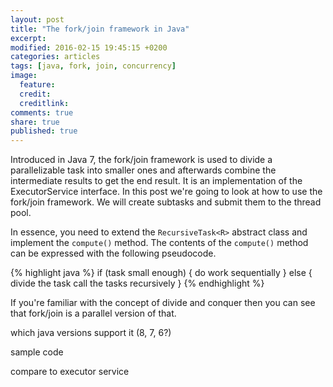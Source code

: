 ```yaml
---
layout: post
title: "The fork/join framework in Java"
excerpt:
modified: 2016-02-15 19:45:15 +0200
categories: articles
tags: [java, fork, join, concurrency]
image:
  feature:
  credit:
  creditlink:
comments: true
share: true
published: true
---
```


Introduced in Java 7, the fork/join framework is used to divide a parallelizable task into smaller ones and afterwards combine the intermediate results to get the end result. It is an implementation of the ExecutorService interface. In this post we're going to look at how to use the fork/join framework. We will create subtasks and submit them to the thread pool.

In essence, you need to extend the `RecursiveTask<R>` abstract class and implement the `compute()` method. The contents of the `compute()` method can be expressed with the following pseudocode.

{% highlight java %}
if (task small enough) {
  do work sequentially
}
else {
  divide the task
  call the tasks recursively
}
{% endhighlight %}

If you're familiar with the concept of divide and conquer then you can see that fork/join is a parallel version of that.

which java versions support it (8, 7, 6?)

sample code

compare to executor service

